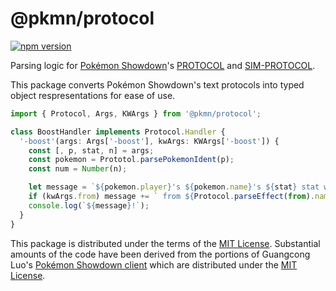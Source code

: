 # @pkmn/protocol
[![npm version](https://img.shields.io/npm/v/@pkmn/protocol.svg)](https://www.npmjs.com/package/@pkmn/protocol)&nbsp;

Parsing logic for [Pokémon Showdown][0]'s [PROTOCOL][1] and [SIM-PROTOCOL][2].

This package converts Pokémon Showdown's text protocols into typed object
respresentations for ease of use.

```ts
import { Protocol, Args, KWArgs } from '@pkmn/protocol';

class BoostHandler implements Protocol.Handler {
  '-boost'(args: Args['-boost'], kwArgs: KWArgs['-boost']) {
    const [, p, stat, n] = args;
    const pokemon = Prototol.parsePokemonIdent(p);
    const num = Number(n);

    let message = `${pokemon.player}'s ${pokemon.name}'s ${stat} stat was boosted by ${num}`;
    if (kwArgs.from) message += ` from ${Protocol.parseEffect(from).name}`;
    console.log(`${message}!`);
  }
}
```

This package is distributed under the terms of the [MIT License][3].
Substantial amounts of the code have been derived from the portions of Guangcong
Luo's [Pokémon Showdown client][5] which are distributed under the [MIT License][4].

  [0]: https://pokemonshowdown.com
  [1]: https://github.com/smogon/pokemon-showdown/blob/master/PROTOCOL.md
  [2]: https://github.com/smogon/pokemon-showdown/blob/master/sim/SIM-PROTOCOL.md
  [3]: https://github.com/pkmn/ps/blob/master/protocol/LICENSE
  [4]: https://github.com/smogon/pokemon-showdown-client/blob/master/src/battle.ts#L6
  [5]: https://github.com/smogon/pokemon-showdown-client
